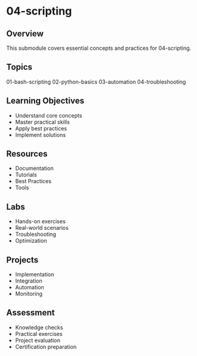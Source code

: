 # 04-scripting

## Overview
This submodule covers essential concepts and practices for 04-scripting.

## Topics
01-bash-scripting
02-python-basics
03-automation
04-troubleshooting

## Learning Objectives
- Understand core concepts
- Master practical skills
- Apply best practices
- Implement solutions

## Resources
- Documentation
- Tutorials
- Best Practices
- Tools

## Labs
- Hands-on exercises
- Real-world scenarios
- Troubleshooting
- Optimization

## Projects
- Implementation
- Integration
- Automation
- Monitoring

## Assessment
- Knowledge checks
- Practical exercises
- Project evaluation
- Certification preparation
